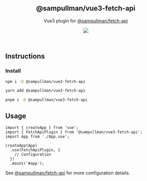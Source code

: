 <h2 align='center'>@sampullman/vue3-fetch-api</h2>

<p align='center'>Vue3 plugin for <a href="https://www.npmjs.com/package/@sampullman/fetch-api">@sampullman/fetch-api</a></p>

<p align='center'>
<a href='https://www.npmjs.com/package/@sampullman/fetch-api'>
  <img src='https://img.shields.io/npm/v/@sampullman/fetch-api?color=222&style=flat-square'>
</a>
</p>

<br>

## Instructions

### Install

```bash
npm i -D @sampullman/vue3-fetch-api
```

```bash
yarn add @sampullman/vue3-fetch-api
```

```bash
pnpm i -D @sampullman/vue3-fetch-api
```

## Usage

```
import { createApp } from 'vue';
import { FetchApiPlugin } from '@sampullman/vue3-fetch-api';
import App from './App.vue';

createApp(App)
  .use(FetchApiPlugin, {
    // Configuration
  })
  .mount('#app');
```

See [@sampullman/fetch-api](https://www.npmjs.com/package/@sampullman/fetch-api) for more configuration details.
